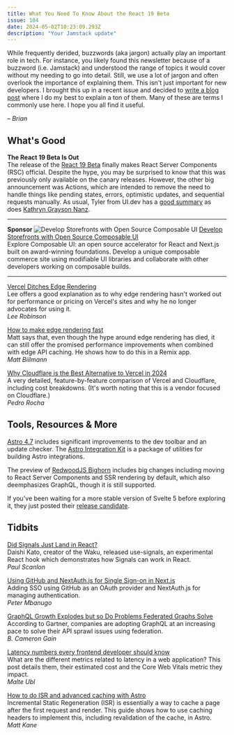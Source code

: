 ```yaml
---
title: What You Need To Know About the React 19 Beta
issue: 104
date: 2024-05-02T10:23:09.293Z
description: "Your Jamstack update"
---
```


While frequently derided, buzzwords (aka jargon) actually play an important role in tech. For instance, you likely found this newsletter because of a buzzword (i.e. Jamstack) and understood the range of topics it would cover without my needing to go into detail. Still, we use a lot of jargon and often overlook the importance of explaining them. This isn't just important for new developers. I brought this up in a recent issue and decided to [write a blog post](https://remotesynthesis.com/blog/navigaitng-frontend-buzzwords/) where I do my best to explain a ton of them. Many of these are terms I commonly use here. I hope you all find it useful.

*– Brian*


## What's Good

**The React 19 Beta Is Out**<br>
The release of the [React 19 Beta](https://react.dev/blog/2024/04/25/react-19) finally makes React Server Components (RSC) official. Despite the hype, you may be surprised to know that this was previously only available on the canary releases. However, the other big announcement was Actions, which are intended to remove the need to handle things like pending states, errors, optimistic updates, and sequential requests manually. As usual, Tyler from UI.dev has a [good summary](https://bytes.dev/archives/284?ck_subscriber_id=1697818004) as does [Kathryn Grayson Nanz](https://www.telerik.com/blogs/react-19-beta-released).

---
**Sponsor**
![Develop Storefronts with Open Source Composable UI](/img/sponsors/composable-jamstacked-1.jpg)
[Develop Storefronts with Open Source Composable UI](https://composable.com/composable-ui/?utm_campaign=referral&utm_source=newsletter&utm_medium=email&utm_term=_jamstack)<br>
Explore Composable UI: an open source accelerator for React and Next.js built on award-winning foundations. Develop a unique composable commerce site using modifiable UI libraries and collaborate with other developers working on composable builds.

---

[Vercel Ditches Edge Rendering](https://twitter.com/leeerob/status/1780705942734331983)<br>
Lee offers a good explanation as to why edge rendering hasn't worked out for performance or pricing on Vercel's sites and why he no longer advocates for using it.<br>
*Lee Robinson*

[How to make edge rendering fast](https://developers.netlify.com/guides/how-to-make-edge-rendering-fast/)<br>
Matt says that, even though the hype around edge rendering has died, it can still offer the promised performance improvements when combined with edge API caching. He shows how to do this in a Remix app.<br>
*Matt Biilmann*

[Why Cloudflare is the Best Alternative to Vercel in 2024](https://flaremingo.com/blog/cloudflare-vs-vercel-in-depth-comparison/)<br>
A very detailed, feature-by-feature comparison of Vercel and Cloudflare, including cost breakdowns. (It's worth noting that this is a vendor focused on Cloudflare.)<br>
*Pedro Rocha*

## Tools, Resources & More

[Astro 4.7](https://astro.build/blog/astro-470/) includes significant improvements to the dev toolbar and an update checker. The [Astro Integration Kit](https://astro-integration-kit.netlify.app/) is a package of utilities for building Astro integrations.

The preview of [RedwoodJS Bighorn](https://redwoodjs.com/blog/rsc-now-in-redwoodjs) includes big changes including moving to React Server Components and SSR rendering by default, which also deemphasizes GraphQL, though it is still supported.

If you've been waiting for a more stable version of Svelte 5 before exploring it, they just posted their [release candidate](https://svelte.dev/blog/svelte-5-release-candidate).

## Tidbits

[Did Signals Just Land in React?](https://thenewstack.io/did-signals-just-land-in-react/)<br>
Daishi Kato, creator of the Waku, released use-signals, an experimental React hook which demonstrates how Signals can work in React.<br>
*Paul Scanlon*

[Using GitHub and NextAuth.js for Single Sign-on in Next.js](https://www.telerik.com/blogs/using-github-nextauthjs-single-sign-on-nextjs)<br>
Adding SSO using GitHub as an OAuth provider and NextAuth.js for managing authentication.<br>
*Peter Mbanugo*

[GraphQL Growth Explodes but so Do Problems Federated Graphs Solve](https://thenewstack.io/graphql-growth-explodes-but-so-do-problems-federated-graphs-solve/)<br>
According to Gartner, companies are adopting GraphQL at an increasing pace to solve their API sprawl issues using federation.<br>
*B. Cameron Gain*

[Latency numbers every frontend developer should know](https://vercel.com/blog/latency-numbers-every-web-developer-should-know)<br>
What are the different metrics related to latency in a web application? This post details them, their estimated cost and the Core Web Vitals metric they impact.<br>
*Malte Ubl*

[How to do ISR and advanced caching with Astro](https://developers.netlify.com/guides/how-to-do-advanced-caching-and-isr-with-astro/)<br>
Incremental Static Regeneration (ISR) is essentially a way to cache a page after the first request and render. This guide shows how to use caching headers to implement this, including revalidation of the cache, in Astro. <br>
*Matt Kane*

